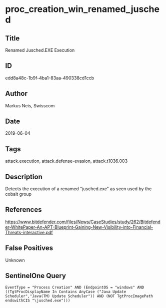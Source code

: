 # proc_creation_win_renamed_jusched

## Title
Renamed Jusched.EXE Execution

## ID
edd8a48c-1b9f-4ba1-83aa-490338cd1ccb

## Author
Markus Neis, Swisscom

## Date
2019-06-04

## Tags
attack.execution, attack.defense-evasion, attack.t1036.003

## Description
Detects the execution of a renamed "jusched.exe" as seen used by the cobalt group

## References
https://www.bitdefender.com/files/News/CaseStudies/study/262/Bitdefender-WhitePaper-An-APT-Blueprint-Gaining-New-Visibility-into-Financial-Threats-interactive.pdf

## False Positives
Unknown

## SentinelOne Query
```
EventType = "Process Creation" AND (EndpointOS = "windows" AND ((TgtProcDisplayName In Contains AnyCase ("Java Update Scheduler","Java(TM) Update Scheduler")) AND (NOT TgtProcImagePath endswithCIS "\jusched.exe")))

```